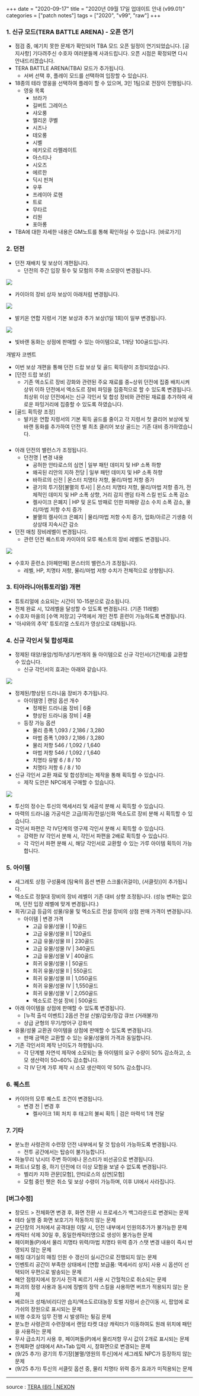 +++
date = "2020-09-17"
title = "2020년 09월 17일 업데이트 안내 (v99.01)"
categories = ["patch notes"]
tags = ["2020", "v99", "raw"]
+++

### 1. 신규 모드(TERA BATTLE ARENA) - 오픈 연기
- 점검 중, 예기치 못한 문제가 확인되어 TBA 모드 오픈 일정이 연기되었습니다. [공지사항] 기다려주신 수호자 여러분들께 사과드립니다. 오픈 시점은 확정되면 다시 안내드리겠습니다.
- TERA BATTLE ARENA(TBA) 모드가 추가됩니다.
  - 서버 선택 후, 플레이 모드를 선택하여 입장할 수 있습니다.
- 18종의 테라 영웅을 선택하여 플레이 할 수 있으며, 3인 1팀으로 전장이 진행됩니다.
  - 영웅 목록
    - 브라가
    - 길버트 그레이스
    - 샤오룽
    - 엘리온 쿠벨
    - 시즈나
    - 테오룽
    - 시벨
    - 에키오르 라펠레이트
    - 아스티나
    - 시오즈
    - 에르한
    - 딕시 핀쳐
    - 우푸
    - 프레이아 로헨
    - 트로
    - 무타르
    - 리원
    - 포아롱
- TBA에 대한 자세한 내용은 GM노트를 통해 확인하실 수 있습니다. [바로가기]
 
### 2. 던전
- 던전 재배치 및 보상이 개편됩니다.
  - 던전의 주간 입장 횟수 및 모험의 주화 소모량이 변경됩니다.

![](/images/patch/v99-01_1.png)

  - 카이아의 장비 상자 보상이 아래처럼 변경됩니다.

![](/images/patch/v99-01_2.png)

  - 발키온 연합 지령서 기본 보상과 추가 보상(1일 1회)이 일부 변경됩니다.

![](/images/patch/v99-01_3.png)

  - 빛바랜 동화는 상점에 판매할 수 있는 아이템으로, 1개당 100골드입니다.
 
개발자 코멘트
- 이번 보상 개편을 통해 던전 드랍 보상 및 골드 획득량이 조정되었습니다.
- [던전 드랍 보상]
  - 기존 엑소도르 장비 강화와 관련된 주요 재료를 중~상위 던전에 집중 배치시켜 상위 이하 던전에서 엑소도르 장비 파밍을 집중적으로 할 수 있도록 변경됩니다. 최상위 이상 던전에서는 신규 각인서 및 합성 장비와 관련된 재료를 추가하여 새로운 파밍거리에 집중할 수 있도록 하였습니다.
- [골드 획득량 조정]
  - 발키온 연합 지령서의 기본 획득 골드를 줄이고 각 지령서 첫 클리어 보상에 빛바랜 동화를 추가하여 던전 별 최초 클리어 보상 골드는 기존 대비 증가하였습니다.

### 
- 아래 던전의 밸런스가 조정됩니다.
  - 던전명 | 변경 내용
    - 공허한 안타로스의 심연 | 일부 패턴 데미지 및 HP 소폭 하향
    - 왜곡된 리안의 지하 전당 | 일부 패턴 데미지 및 HP 소폭 하향
    - 바하르의 신전 | 몬스터 치명타 저항, 물리/마법 저항 증가
    - 광기의 투기장[불멸의 투사] | 몬스터 치명타 저항, 물리/마법 저항 증가, 전체적인 데미지 및 HP 소폭 상향, 거리 감지 랜덤 타격 스킬 빈도 소폭 감소
    - 켈사이크 은폐지 | HP 및 온도 방패로 인한 피해량 감소 수치 소폭 감소, 물리/마법 저항 수치 증가
    - 불멸의 켈사이크 은폐지 | 물리/마법 저항 수치 증가, 업화/아르곤 기생충 이상상태 지속시간 감소
- 던전 매칭 장비레벨이 변경됩니다.
  - 관련 던전 퀘스트와 카이아의 모루 퀘스트의 장비 레벨도 변경됩니다.

![](/images/patch/v99-01_4.png)

- 수호자 훈련소 [아페만패] 몬스터의 밸런스가 조정됩니다.
  - 레벨, HP, 치명타 저항, 물리/마법 저항 수치가 전체적으로 상향됩니다.
 
### 3. 티아라니아(튜토리얼) 개편
- 튜토리얼에 소요되는 시간이 10-15분으로 감소됩니다.
- 전체 완료 시, 12레벨을 달성할 수 있도록 변경됩니다. (기존 11레벨)
- 수호자 마을의 [수액 저장고] 구역에서 개인 전투 훈련이 가능하도록 변경됩니다.
- '아샤와의 추억' 튜토리얼 스토리가 영상으로 대체됩니다.

### 4. 신규 각인서 및 합성재료
- 정제된 태양/용암/빙하/냉기/번개의 돌 아이템으로 신규 각인서(기간제)를 교환할 수 있습니다.
  - 신규 각인서의 효과는 아래와 같습니다.

![](/images/patch/v99-01_5.png)

- 정제된/향상된 드라니움 장비가 추가됩니다.
  - 아이템명 | 랜덤 옵션 개수
    - 정제된 드라니움 장비 | 6줄
    - 향상된 드라니움 장비 | 4줄
  - 등장 가능 옵션
    - 물리 증폭 1,093 / 2,186 / 3,280
    - 마법 증폭 1,093 / 2,186 / 3,280
    - 물리 저항 546 / 1,092 / 1,640
    - 마법 저항 546 / 1,092 / 1,640
    - 치명타 유발 6 / 8 / 10
    - 치명타 저항 6 / 8 / 10
- 신규 각인서 교환 재료 및 합성장비는 제작을 통해 획득할 수 있습니다.
  - 제작 도안은 NPC에게 구매할 수 있습니다.

![](/images/patch/v99-01_6.png)

  - 투신의 정수는 투신의 액세서리 및 세공석 분해 시 획득할 수 있습니다.
  - 마력의 드라니움 가공석은 고급/희귀/전설/신화 엑소도르 장비 분해 시 획득할 수 있습니다.
  - 각인서 파편은 각 IV단계의 영구제 각인서 분해 시 획득할 수 있습니다.
    - 강력한 IV 각인서 분해 시, 각인서 파편을 2배로 획득할 수 있습니다.
    - 각 각인서 파편 분해 시, 해당 각인서로 교환할 수 있는 가루 아이템 획득이 가능합니다.

### 5. 아이템
- 세그레토 상점 구성품에 [탐욕의 옵션 변환 스크롤(귀걸이), (서클릿)]이 추가됩니다.
- 엑소도르 정찰대 장비의 장비 레벨이 기존 대비 상향 조정됩니다. (성능 변화는 없으며, 던전 입장 레벨에 맞게 변경됩니다.)
- 희귀/고급 등급의 성물/유물 및 엑소도르 전설 장비의 상점 판매 가격이 변경됩니다.
  - 아이템 | 변경 가격
    - 고급 유물/성물 I | 10골드
    - 고급 유물/성물 II | 120골드
    - 고급 유물/성물 III | 230골드
    - 고급 유물/성물 IV | 340골드
    - 고급 유물/성물 V | 400골드
    - 희귀 유물/성물 I | 50골드
    - 희귀 유물/성물 II | 550골드
    - 희귀 유물/성물 III | 1,050골드
    - 희귀 유물/성물 IV | 1,550골드
    - 희귀 유물/성물 V | 2,050골드
    - 엑소도르 전설 장비 | 500골드
- 아래 아이템을 상점에 판매할 수 있도록 변경됩니다.
  - [누적 출석 이벤트] 2옵션 전설 신발/갑옷/장갑 큐브 (거래불가)
  - 상급 균형의 무기/방어구 강화석
- 유물/성물 교환권 아이템을 상점에 판매할 수 있도록 변경됩니다.
  - 판매 금액은 교환할 수 있는 유물/성물의 가격과 동일합니다.
- 기존 각인서의 제작 난이도가 하향됩니다.
  - 각 단계별 자연석 제작에 소모되는 돌 아이템의 요구 수량이 50% 감소하고, 소모 생산력이 50~60% 감소합니다.
  - 각 IV 단계 가루 제작 시 소모 생산력이 약 50% 감소합니다.
 
### 6. 퀘스트
- 카이아의 모루 퀘스트 조건이 변경됩니다.
  - 변경 전 | 변경 후
    - 켈사이크 1회 처치 후 태고의 불씨 획득 | 검은 마력석 1개 전달
 
### 7. 기타
- 분노한 사령관의 수련장 던전 내부에서 탈 것 탑승이 가능하도록 변경됩니다.
  - 전투 공간에서는 탑승이 불가능합니다.
- 하늘무리 낚시터 주변 하이에나 몬스터가 비선공으로 변경됩니다.
- 파트너 모험 중, 하기 던전에 더 이상 모험을 보낼 수 없도록 변경됩니다.
  - 벨리카 지하 관문[모험], 안타로스의 심연[모험]
  - 모험 중인 펫은 취소 및 보상 수령이 가능하며, 이후 UI에서 사라집니다.
 
### [버그수정]
- 창모드 > 전체화면 변경 후, 화면 전환 시 프로세스가 백그라운드로 변경되는 문제
- 테라 실행 중 화면 보호기가 작동하지 않는 문제
- 군단장의 거처에서 공격대원 이탈 시, 던전 내부에서 인원의추가가 불가능한 문제
- 캐릭터 삭제 30일 후, 동일한캐릭터명으로 생성이 불가능한 문제
- 페이퍼돌(P)에서 물리 치명타 위력/마법 치명타 위력 증가 스탯 변경 내용이 즉시 반영되지 않는 문제
- 매칭 대기실의 매칭 인원 수 갱신이 실시간으로 진행되지 않는 문제
- 인벤토리 공간이 부족한 상태에서 [연합 보급품: 액세서리 상자] 사용 시 옵션이 선택되어 우편으로 발송되는 문제
- 해안 점령지에서 창기사 진격 찌르기 사용 시 간헐적으로 취소되는 문제
- 파괴의 정령 사용과 동시에 징벌의 장막 스킬을 사용하면 버프가 적용되지 않는 문제
- 베르아크 성채/비리디안 습지/엑소도르대농장 토벌 지령서 순간이동 시, 팝업에 로가쉬의 장원으로 표시되는 문제
- 비행 수호자 임무 진행 시 발생하는 튕김 문제
- 분노한 사령관의 수련장에서 랜덤 타켓 대상 캐릭터가 이동하여도 원래 위치에 패턴을 사용하는 문제
- 무사 급소치기 사용 후, 페이퍼돌(P)에서 물리저항 무시 값이 2개로 표시되는 문제
- 전체화면 상태에서 Alt+Tab 입력 시, 창화면으로 변경되는 문제
- (9/25 추가) 광기의 투기장[불멸/영원의 투신]에서 세그레토 NPC가 등장하지 않는 문제
- (9/25 추가) 투신의 서클릿 옵션 중, 물리 치명타 위력 증가 효과가 미적용되는 문제

----

source : [TERA 테라 | NEXON](http://tera.nexon.com/news/update/view.aspx?n4articlesn=449)
